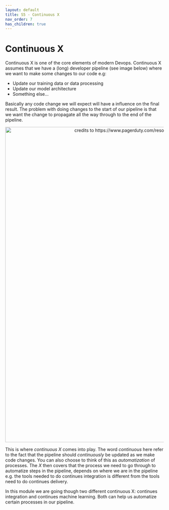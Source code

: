```yaml
---
layout: default
title: S5 - Continuous X
nav_order: 7
has_children: true
---
```


# Continuous X

Continuous X is one of the core elements of modern Devops. Continuous X assumes that we have a (long) 
developer pipeline (see image below) where we want to make some changes to our code e.g:

* Update our training data or data processing
* Update our model architecture
* Something else...

Basically any code change we will expect will have a influence on the final result. The problem with 
doing changes to the start of our pipeline is that we want the change to propagate all the way through 
to the end of the pipeline.

<p align="center">
  <img src="../figures/continues_x.png" width="1000" 
  title="credits to https://www.pagerduty.com/resources/learn/what-is-continuous-integration/">
</p>

This is where *continuous X* comes into play. The word *continuous* here refer to the fact that the 
pipeline should *continuously* be updated as we make code changes. You can also choose to think of this 
as *automatization* of processes. The *X* then covers that the process we need to go through to 
automatize steps in the pipeline, depends on where we are in the pipeline e.g. the tools needed to 
do continues integration is different from the tools need to do continues delivery.

In this module we are going though two different continuous X: continues integration 
and continues machine learning. Both can help us automatize certain processes in our pipeline.


